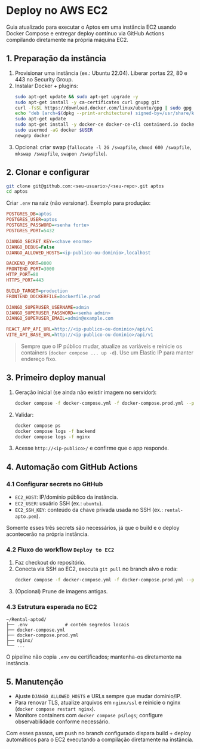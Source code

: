 # Deploy no AWS EC2

Guia atualizado para executar o Aptos em uma instância EC2 usando Docker Compose e entregar deploy contínuo via GitHub Actions compilando diretamente na própria máquina EC2.

## 1. Preparação da instância

1. Provisionar uma instância (ex.: Ubuntu 22.04). Liberar portas 22, 80 e 443 no Security Group.
2. Instalar Docker + plugins:
   ```bash
   sudo apt-get update && sudo apt-get upgrade -y
   sudo apt-get install -y ca-certificates curl gnupg git
   curl -fsSL https://download.docker.com/linux/ubuntu/gpg | sudo gpg --dearmor -o /usr/share/keyrings/docker.gpg
   echo "deb [arch=$(dpkg --print-architecture) signed-by=/usr/share/keyrings/docker.gpg] https://download.docker.com/linux/ubuntu $(lsb_release -cs) stable" | sudo tee /etc/apt/sources.list.d/docker.list >/dev/null
   sudo apt-get update
   sudo apt-get install -y docker-ce docker-ce-cli containerd.io docker-buildx-plugin docker-compose-plugin
   sudo usermod -aG docker $USER
   newgrp docker
   ```
3. Opcional: criar swap (`fallocate -l 2G /swapfile`, `chmod 600 /swapfile`, `mkswap /swapfile`, `swapon /swapfile`).

## 2. Clonar e configurar

```bash
git clone git@github.com:<seu-usuario>/<seu-repo>.git aptos
cd aptos
```

Criar `.env` na raiz (não versionar). Exemplo para produção:

```ini
POSTGRES_DB=aptos
POSTGRES_USER=aptos
POSTGRES_PASSWORD=<senha forte>
POSTGRES_PORT=5432

DJANGO_SECRET_KEY=<chave enorme>
DJANGO_DEBUG=False
DJANGO_ALLOWED_HOSTS=<ip-publico-ou-dominio>,localhost

BACKEND_PORT=8000
FRONTEND_PORT=3000
HTTP_PORT=80
HTTPS_PORT=443

BUILD_TARGET=production
FRONTEND_DOCKERFILE=Dockerfile.prod

DJANGO_SUPERUSER_USERNAME=admin
DJANGO_SUPERUSER_PASSWORD=<senha admin>
DJANGO_SUPERUSER_EMAIL=admin@example.com

REACT_APP_API_URL=http://<ip-publico-ou-dominio>/api/v1
VITE_API_BASE_URL=http://<ip-publico-ou-dominio>/api/v1
```

> Sempre que o IP público mudar, atualize as variáveis e reinicie os containers (`docker compose ... up -d`). Use um Elastic IP para manter endereço fixo.

## 3. Primeiro deploy manual

1. Geração inicial (se ainda não existir imagem no servidor):
   ```bash
   docker compose -f docker-compose.yml -f docker-compose.prod.yml --profile production up -d --build
   ```
2. Validar:
   ```bash
   docker compose ps
   docker compose logs -f backend
   docker compose logs -f nginx
   ```
3. Acesse `http://<ip-publico>/` e confirme que o app responde.

## 4. Automação com GitHub Actions

### 4.1 Configurar secrets no GitHub

- `EC2_HOST`: IP/domínio público da instância.
- `EC2_USER`: usuário SSH (ex.: `ubuntu`).
- `EC2_SSH_KEY`: conteúdo da chave privada usada no SSH (ex.: `rental-apto.pem`).

Somente esses três secrets são necessários, já que o build e o deploy acontecerão na própria instância.

### 4.2 Fluxo do workflow `Deploy to EC2`

1. Faz checkout do repositório.
2. Conecta via SSH ao EC2, executa `git pull` no branch alvo e roda:
   ```bash
   docker compose -f docker-compose.yml -f docker-compose.prod.yml --profile production up -d --build
   ```
3. (Opcional) Prune de imagens antigas.

### 4.3 Estrutura esperada no EC2

```
~/Rental-aptod/
├── .env              # contém segredos locais
├── docker-compose.yml
├── docker-compose.prod.yml
├── nginx/
└── ...
```

O pipeline não copia `.env` ou certificados; mantenha-os diretamente na instância.

## 5. Manutenção

- Ajuste `DJANGO_ALLOWED_HOSTS` e URLs sempre que mudar domínio/IP.
- Para renovar TLS, atualize arquivos em `nginx/ssl` e reinicie o nginx (`docker compose restart nginx`).
- Monitore containers com `docker compose ps`/`logs`; configure observabilidade conforme necessário.

Com esses passos, um push no branch configurado dispara build + deploy automáticos para o EC2 executando a compilação diretamente na instância.
